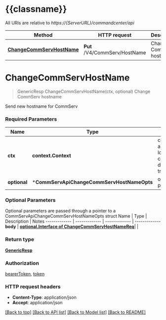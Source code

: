 # {{classname}}

All URIs are relative to *https://{ServerURL}/commandcenter/api*

Method | HTTP request | Description
------------- | ------------- | -------------
[**ChangeCommServHostName**](CommServApi.md#ChangeCommServHostName) | **Put** /V4/CommServ/HostName | Change CommServ hostname

# **ChangeCommServHostName**
> GenericResp ChangeCommServHostName(ctx, optional)
Change CommServ hostname

Send new hostname for CommServ

### Required Parameters

Name | Type | Description  | Notes
------------- | ------------- | ------------- | -------------
 **ctx** | **context.Context** | context for authentication, logging, cancellation, deadlines, tracing, etc.
 **optional** | ***CommServApiChangeCommServHostNameOpts** | optional parameters | nil if no parameters

### Optional Parameters
Optional parameters are passed through a pointer to a CommServApiChangeCommServHostNameOpts struct
Name | Type | Description  | Notes
------------- | ------------- | ------------- | -------------
 **body** | [**optional.Interface of ChangeCommServHostNameReq**](ChangeCommServHostNameReq.md)|  | 

### Return type

[**GenericResp**](GenericResp.md)

### Authorization

[bearerToken](../README.md#bearerToken), [token](../README.md#token)

### HTTP request headers

 - **Content-Type**: application/json
 - **Accept**: application/json

[[Back to top]](#) [[Back to API list]](../README.md#documentation-for-api-endpoints) [[Back to Model list]](../README.md#documentation-for-models) [[Back to README]](../README.md)

